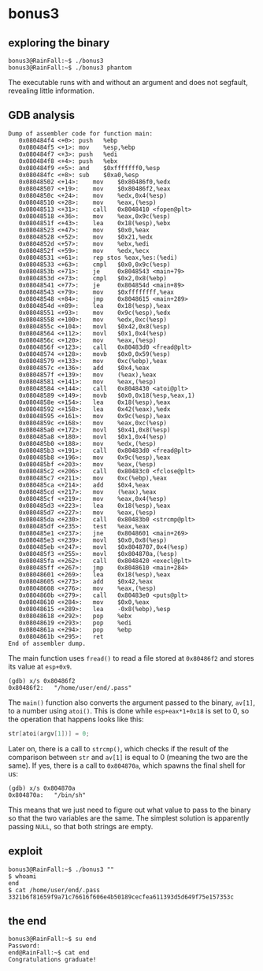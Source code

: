 # bonus3

## exploring the binary
```shell
bonus3@RainFall:~$ ./bonus3
bonus3@RainFall:~$ ./bonus3 phantom
```
The executable runs with and without an argument and does not segfault, revealing little information.

## GDB analysis
```shell
Dump of assembler code for function main:
   0x080484f4 <+0>:	push   %ebp
   0x080484f5 <+1>:	mov    %esp,%ebp
   0x080484f7 <+3>:	push   %edi
   0x080484f8 <+4>:	push   %ebx
   0x080484f9 <+5>:	and    $0xfffffff0,%esp
   0x080484fc <+8>:	sub    $0xa0,%esp
   0x08048502 <+14>:	mov    $0x80486f0,%edx
   0x08048507 <+19>:	mov    $0x80486f2,%eax
   0x0804850c <+24>:	mov    %edx,0x4(%esp)
   0x08048510 <+28>:	mov    %eax,(%esp)
   0x08048513 <+31>:	call   0x8048410 <fopen@plt>
   0x08048518 <+36>:	mov    %eax,0x9c(%esp)
   0x0804851f <+43>:	lea    0x18(%esp),%ebx
   0x08048523 <+47>:	mov    $0x0,%eax
   0x08048528 <+52>:	mov    $0x21,%edx
   0x0804852d <+57>:	mov    %ebx,%edi
   0x0804852f <+59>:	mov    %edx,%ecx
   0x08048531 <+61>:	rep stos %eax,%es:(%edi)
   0x08048533 <+63>:	cmpl   $0x0,0x9c(%esp)
   0x0804853b <+71>:	je     0x8048543 <main+79>
   0x0804853d <+73>:	cmpl   $0x2,0x8(%ebp)
   0x08048541 <+77>:	je     0x804854d <main+89>
   0x08048543 <+79>:	mov    $0xffffffff,%eax
   0x08048548 <+84>:	jmp    0x8048615 <main+289>
   0x0804854d <+89>:	lea    0x18(%esp),%eax
   0x08048551 <+93>:	mov    0x9c(%esp),%edx
   0x08048558 <+100>:	mov    %edx,0xc(%esp)
   0x0804855c <+104>:	movl   $0x42,0x8(%esp)
   0x08048564 <+112>:	movl   $0x1,0x4(%esp)
   0x0804856c <+120>:	mov    %eax,(%esp)
   0x0804856f <+123>:	call   0x80483d0 <fread@plt>
   0x08048574 <+128>:	movb   $0x0,0x59(%esp)
   0x08048579 <+133>:	mov    0xc(%ebp),%eax
   0x0804857c <+136>:	add    $0x4,%eax
   0x0804857f <+139>:	mov    (%eax),%eax
   0x08048581 <+141>:	mov    %eax,(%esp)
   0x08048584 <+144>:	call   0x8048430 <atoi@plt>
   0x08048589 <+149>:	movb   $0x0,0x18(%esp,%eax,1)
   0x0804858e <+154>:	lea    0x18(%esp),%eax
   0x08048592 <+158>:	lea    0x42(%eax),%edx
   0x08048595 <+161>:	mov    0x9c(%esp),%eax
   0x0804859c <+168>:	mov    %eax,0xc(%esp)
   0x080485a0 <+172>:	movl   $0x41,0x8(%esp)
   0x080485a8 <+180>:	movl   $0x1,0x4(%esp)
   0x080485b0 <+188>:	mov    %edx,(%esp)
   0x080485b3 <+191>:	call   0x80483d0 <fread@plt>
   0x080485b8 <+196>:	mov    0x9c(%esp),%eax
   0x080485bf <+203>:	mov    %eax,(%esp)
   0x080485c2 <+206>:	call   0x80483c0 <fclose@plt>
   0x080485c7 <+211>:	mov    0xc(%ebp),%eax
   0x080485ca <+214>:	add    $0x4,%eax
   0x080485cd <+217>:	mov    (%eax),%eax
   0x080485cf <+219>:	mov    %eax,0x4(%esp)
   0x080485d3 <+223>:	lea    0x18(%esp),%eax
   0x080485d7 <+227>:	mov    %eax,(%esp)
   0x080485da <+230>:	call   0x80483b0 <strcmp@plt>
   0x080485df <+235>:	test   %eax,%eax
   0x080485e1 <+237>:	jne    0x8048601 <main+269>
   0x080485e3 <+239>:	movl   $0x0,0x8(%esp)
   0x080485eb <+247>:	movl   $0x8048707,0x4(%esp)
   0x080485f3 <+255>:	movl   $0x804870a,(%esp)
   0x080485fa <+262>:	call   0x8048420 <execl@plt>
   0x080485ff <+267>:	jmp    0x8048610 <main+284>
   0x08048601 <+269>:	lea    0x18(%esp),%eax
   0x08048605 <+273>:	add    $0x42,%eax
   0x08048608 <+276>:	mov    %eax,(%esp)
   0x0804860b <+279>:	call   0x80483e0 <puts@plt>
   0x08048610 <+284>:	mov    $0x0,%eax
   0x08048615 <+289>:	lea    -0x8(%ebp),%esp
   0x08048618 <+292>:	pop    %ebx
   0x08048619 <+293>:	pop    %edi
   0x0804861a <+294>:	pop    %ebp
   0x0804861b <+295>:	ret
End of assembler dump.
```
The main function uses <code>fread()</code> to read a file stored at <code>0x80486f2</code> and stores its value at <code>esp+0x9</code>.
```shell
(gdb) x/s 0x80486f2
0x80486f2:	 "/home/user/end/.pass"
```

The <code>main()</code> function also converts the argument passed to the binary, <code>av[1]</code>, to a number using <code>atoi()</code>. This is done while <code>esp+eax*1+0x18</code> is set to 0, so the operation that happens looks like this:
``` C
str[atoi(argv[1])] = 0;
```

Later on, there is a call to <code>strcmp()</code>, which checks if the result of the comparison between <code>str</code> and <code>av[1]</code> is equal to 0 (meaning the two are the same). If yes, there is a call to <code>0x804870a</code>, which spawns the final shell for us:
```shell
(gdb) x/s 0x804870a
0x804870a:	 "/bin/sh"
```

This means that we just need to figure out what value to pass to the binary so that the two variables are the same. The simplest solution is apparently passing <code>NULL</code>, so that both strings are empty.

## exploit
``` shell
bonus3@RainFall:~$ ./bonus3 ""
$ whoami
end
$ cat /home/user/end/.pass
3321b6f81659f9a71c76616f606e4b50189cecfea611393d5d649f75e157353c
```

## the end
``` shell
bonus3@RainFall:~$ su end
Password:
end@RainFall:~$ cat end
Congratulations graduate!
```
